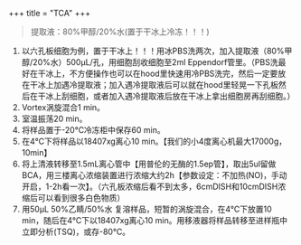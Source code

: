 +++
title = "TCA"
+++

> 提取液：80%甲醇/20%水(置于干冰上冷冻！！！)

1. 以六孔板细胞为例，置于干冰上！！！用冰PBS洗两次，加入提取液（80%甲醇/20%水）500μL/孔，用细胞刮收细胞至2ml Eppendorf管里。（PBS洗最好在干冰上，不方便操作也可以在hood里快速用冷PBS洗完，然后一定要放在干冰上加遇冷提取液；加入遇冷提取液后可以就在hood里轻晃一下孔板然后在干冰上刮细胞，或者加入遇冷提取液后放在干冰上拿出细胞房再刮细胞。）
2. Vortex涡旋混合1 min。
3. 室温振荡20 min。
4. 将样品置于-20℃冷冻柜中保存60 min。
5. 在4℃下将样品以18407xg离心10 min。【我们的小4度离心机最大17000g，10min】
6. 将上清液转移至1.5mL离心管中【用普伦的无酶的1.5ep管】，取出5ul留做BCA，用三楼离心浓缩装置进行浓缩大约2h【参数设定：不加热(NO)，手动开启，1-2h看一次】。（六孔板浓缩后看不到太多，6cmDISH和10cmDISH浓缩后可以看到很多白色物质）
7. 用50μL 50%乙睛/50%水 复溶样品，短暂的涡旋混合，在4℃下放置10 min，随后在4℃下以18407xg离心10 min。用移液器将样品转移至进样瓶中立即分析(TSQ)，或存-80℃。
